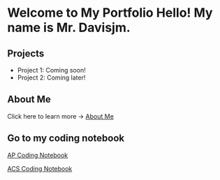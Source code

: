 # Welcome to My Portfolio Hello! My name is Mr. Davisjm.
## Projects
- Project 1: Coming soon!
- Project 2: Coming later!
## About Me
Click here to learn more → [About Me](about.md)

## Go to my coding notebook
[AP Coding Notebook](APnotebook.md)

[ACS Coding Notebook](ACSnotebook.md)
